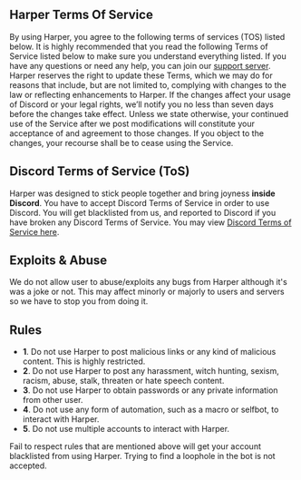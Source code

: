 ## Harper Terms Of Service

By using Harper, you agree to the following terms of services (TOS) listed below. It is highly recommended that you read the following Terms of Service listed below to make sure you understand everything listed. If you have any questions or need any help, you can join our [support server](https://discord.gg/bwS6Zvfc8G).
Harper reserves the right to update these Terms, which we may do for reasons that include, but are not limited to, complying with changes to the law or reflecting enhancements to Harper. If the changes affect your usage of Discord or your legal rights, we’ll notify you no less than seven days before the changes take effect. Unless we state otherwise, your continued use of the Service after we post modifications will constitute your acceptance of and agreement to those changes. If you object to the changes, your recourse shall be to cease using the Service.

## Discord Terms of Service (ToS)
Harper was designed to stick people together and bring joyness **inside Discord**. You have to accept Discord Terms of Service in order to use Discord. You will get blacklisted from us, and reported to Discord if you have broken any Discord Terms of Service. You may view [Discord Terms of Service here](https://discord.com/terms). 

## Exploits & Abuse
We do not allow user to abuse/exploits any bugs from Harper although it's was a joke or not. This may affect minorly or majorly to users and servers so we have to stop you from doing it.

## Rules
* **1**. Do not use Harper to post malicious links or any kind of malicious content. This is highly restricted.
* **2**. Do not use Harper to post any harassment, witch hunting, sexism, racism, abuse, stalk, threaten or hate speech content.
* **3**. Do not use Harper to obtain passwords or any private information from other user.
* **4**. Do not use any form of automation, such as a macro or selfbot, to interact with Harper.
* **5**. Do not use multiple accounts to interact with Harper.

Fail to respect rules that are mentioned above will get your account blacklisted from using Harper. Trying to find a loophole in the bot is not accepted.
